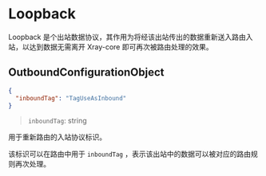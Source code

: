# Loopback

Loopback 是个出站数据协议，其作用为将经该出站传出的数据重新送入路由入站，以达到数据无需离开 Xray-core 即可再次被路由处理的效果。

## OutboundConfigurationObject

```json
{
  "inboundTag": "TagUseAsInbound"
}
```

> `inboundTag`: string

用于重新路由的入站协议标识。

该标识可以在路由中用于 `inboundTag` ，表示该出站中的数据可以被对应的路由规则再次处理。
